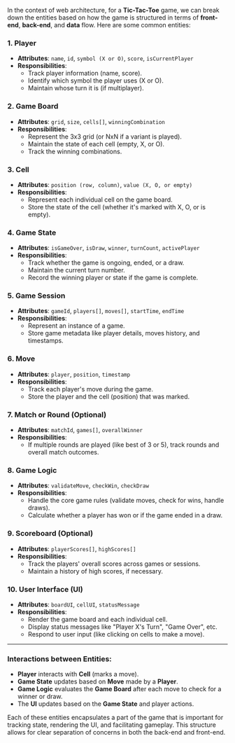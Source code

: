 In the context of web architecture, for a **Tic-Tac-Toe** game, we can break down the entities based on how the game is structured in terms of **front-end**, **back-end**, and **data** flow. Here are some common entities:

### 1. **Player**

- **Attributes**: `name`, `id`, `symbol (X or O)`, `score`, `isCurrentPlayer`
- **Responsibilities**:
  - Track player information (name, score).
  - Identify which symbol the player uses (X or O).
  - Maintain whose turn it is (if multiplayer).

### 2. **Game Board**

- **Attributes**: `grid`, `size`, `cells[]`, `winningCombination`
- **Responsibilities**:
  - Represent the 3x3 grid (or NxN if a variant is played).
  - Maintain the state of each cell (empty, X, or O).
  - Track the winning combinations.

### 3. **Cell**

- **Attributes**: `position (row, column)`, `value (X, O, or empty)`
- **Responsibilities**:
  - Represent each individual cell on the game board.
  - Store the state of the cell (whether it's marked with X, O, or is empty).

### 4. **Game State**

- **Attributes**: `isGameOver`, `isDraw`, `winner`, `turnCount`, `activePlayer`
- **Responsibilities**:
  - Track whether the game is ongoing, ended, or a draw.
  - Maintain the current turn number.
  - Record the winning player or state if the game is complete.

### 5. **Game Session**

- **Attributes**: `gameId`, `players[]`, `moves[]`, `startTime`, `endTime`
- **Responsibilities**:
  - Represent an instance of a game.
  - Store game metadata like player details, moves history, and timestamps.

### 6. **Move**

- **Attributes**: `player`, `position`, `timestamp`
- **Responsibilities**:
  - Track each player's move during the game.
  - Store the player and the cell (position) that was marked.

### 7. **Match or Round (Optional)**

- **Attributes**: `matchId`, `games[]`, `overallWinner`
- **Responsibilities**:
  - If multiple rounds are played (like best of 3 or 5), track rounds and overall match outcomes.

### 8. **Game Logic**

- **Attributes**: `validateMove`, `checkWin`, `checkDraw`
- **Responsibilities**:
  - Handle the core game rules (validate moves, check for wins, handle draws).
  - Calculate whether a player has won or if the game ended in a draw.

### 9. **Scoreboard (Optional)**

- **Attributes**: `playerScores[]`, `highScores[]`
- **Responsibilities**:
  - Track the players' overall scores across games or sessions.
  - Maintain a history of high scores, if necessary.

### 10. **User Interface (UI)**

- **Attributes**: `boardUI`, `cellUI`, `statusMessage`
- **Responsibilities**:
  - Render the game board and each individual cell.
  - Display status messages like "Player X's Turn", "Game Over", etc.
  - Respond to user input (like clicking on cells to make a move).

---

### **Interactions between Entities:**

- **Player** interacts with **Cell** (marks a move).
- **Game State** updates based on **Move** made by a **Player**.
- **Game Logic** evaluates the **Game Board** after each move to check for a winner or draw.
- The **UI** updates based on the **Game State** and player actions.

Each of these entities encapsulates a part of the game that is important for tracking state, rendering the UI, and facilitating gameplay. This structure allows for clear separation of concerns in both the back-end and front-end.
